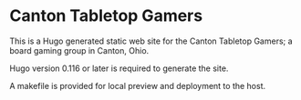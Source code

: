 # Canton Tabletop Gamers

This is a Hugo generated static web site for the Canton Tabletop
Gamers; a board gaming group in Canton, Ohio.

Hugo version 0.116 or later is required to generate the site.

A makefile is provided for local preview and deployment to the host.
